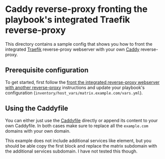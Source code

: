 # Caddy reverse-proxy fronting the playbook's integrated Traefik reverse-proxy

This directory contains a sample config that shows you how to front the integrated [Traefik](https://traefik.io/) reverse-proxy webserver with your own [Caddy](https://caddyserver.com/) reverse-proxy.


## Prerequisite configuration

To get started, first follow the [front the integrated reverse-proxy webserver with another reverse-proxy](../../../docs/configuring-playbook-own-webserver.md#fronting-the-integrated-reverse-proxy-webserver-with-another-reverse-proxy) instructions and update your playbook's configuration (`inventory/host_vars/matrix.example.com/vars.yml`).


## Using the Caddyfile

You can either just use the [Caddyfile](Caddyfile) directly or append its content to your own Caddyfile.
In both cases make sure to replace all the `example.com` domains with your own domain.

This example does not include additional services like element, but you should be able copy the first block and replace the matrix subdomain with the additional services subdomain. I have not tested this though.
